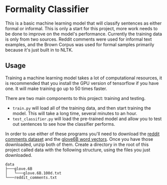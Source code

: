 # Formality Classifier

This is a basic machine learning model that will classify sentences as either formal or informal. This is only a start for this project, more work needs to be done to improve on the model's performance. Currently the training data is only from two sources. Reddit comments were used for informal text examples, and the Brown Corpus was used for formal samples primarily because it's just built in to NLTK. 

## Usage
Training a machine learning model takes a lot of computational resources, it is recommended that you install the GPU version of tensorflow if you have one. It will make training go up to 50 times faster.

There are two main components to this project: training and testing. 

* `train.py` will load all of the training data, and then start training the model. This will take a long time, several minutes to an hour.
* `test_classifier.py` will load the pre-trained model and allow you to test out sentences to see how the classifier performs.

In order to use either of these programs you'll need to download the [reddit comments dataset](https://drive.google.com/a/g.rit.edu/file/d/1h4u1PVSfc3GKxl0K_sokYKdlzMNbbs11/view?usp=sharing) and the [glove6B word vectors](http://nlp.stanford.edu/data/glove.6B.zip). Once you have those downloaded, unzip both of them. Create a directory in the root of this project called data with the following structure, using the files you just downloaded.

```
data
├───glove.6B
│   └───glove.6B.100d.txt
└───reddit_comments.txt
```


